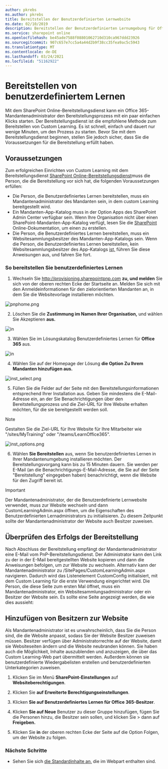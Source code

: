 ```yaml
---
author: pkrebs
ms.author: pkrebs
title: Bereitstellen der Benutzerdefinierten Lernwebsite
ms.date: 02/10/2019
description: Bereitstellen der Benutzerdefinierten Lernumgebung für Office 365-Website über das SharePoint-Bereitstellungsmodul
ms.service: sharepoint online
ms.openlocfilehash: be45ade7588f08801062710d310ca967ddd23926
ms.sourcegitcommit: 907c657e7cc5a4a44d2b9f38cc35fea9ac5c5943
ms.translationtype: MT
ms.contentlocale: de-DE
ms.lasthandoff: 03/24/2021
ms.locfileid: "51162922"
---
```

# <a name="provision-custom-learning"></a>Bereitstellen von benutzerdefiniertem Lernen

Mit dem SharePoint Online-Bereitstellungsdienst kann ein Office 365-Mandantenadministrator den Bereitstellungsprozess mit ein paar einfachen Klicks starten. Der Bereitstellungsdienst ist die empfohlene Methode zum Bereitstellen von Custom Learning. Es ist schnell, einfach und dauert nur wenige Minuten, um den Prozess zu starten. Bevor Sie mit dem Bereitstellungsdienst beginnen, stellen Sie jedoch sicher, dass Sie die Voraussetzungen für die Bereitstellung erfüllt haben.

## <a name="prerequisites"></a>Voraussetzungen
 
Zum erfolgreichen Einrichten von Custom Learning mit dem Bereitstellungsdienst [SharePoint Online-Bereitstellungsdienst](https://provisioning.sharepointpnp.com)muss die Person, die die Bereitstellung vor sich hat, die folgenden Voraussetzungen erfüllen: 
 
- Die Person, die Benutzerdefiniertes Lernen bereitstellen, muss ein Mandantenadministrator des Mandanten sein, in dem custom Learning bereitgestellt wird.  
- Ein Mandanten-App-Katalog muss in der Option Apps des SharePoint Admin Center verfügbar sein. Wenn Ihre Organisation nicht über einen SharePoint-Mandanten-App-Katalog verfügt, lesen Sie die [SharePoint](/sharepoint/use-app-catalog) Online-Dokumentation, um einen zu erstellen.  
- Die Person, die Benutzerdefiniertes Lernen bereitstellen, muss ein Websitesammlungsbesitzer des Mandanten-App-Katalogs sein. Wenn die Person, die Benutzerdefiniertes Lernen bereitstellen, kein Websitesammlungsbesitzer des App-Katalogs [ist,](addappadmin.md) führen Sie diese Anweisungen aus, und fahren Sie fort. 

### <a name="to-provision-custom-learning"></a>So bereitstellen Sie benutzerdefiniertes Lernen

1. Wechseln Sie http://provisioning.sharepointpnp.com **zu, und melden** Sie sich von der oberen rechten Ecke der Startseite an.  Melden Sie sich mit den Anmeldeinformationen für den zielorientierten Mandanten an, in dem Sie die Websitevorlage installieren möchten.

![pnphome.png](media/inst_signin.png)

2. Löschen Sie die **Zustimmung im Namen Ihrer Organisation,** und wählen Sie Akzeptieren **aus.**

![in](media/inst_perms.png)

3. Wählen Sie im Lösungskatalog Benutzerdefiniertes Lernen für **Office 365** aus.

![in](media/inst_select.png)

4. Wählen Sie auf der Homepage der Lösung **die Option Zu Ihrem Mandanten hinzufügen aus.**

![inst_select.png](media/inst_add.png)

5. Füllen Sie die Felder auf der Seite mit den Bereitstellungsinformationen entsprechend Ihrer Installation aus. Geben Sie mindestens die E-Mail-Adresse ein, an der Sie Benachrichtigungen über den Bereitstellungsprozess und die Ziel-URL für Ihre Website erhalten möchten, für die sie bereitgestellt werden soll.  
> [!NOTE]
> Gestalten Sie die Ziel-URL für Ihre Website für Ihre Mitarbeiter wie "/sites/MyTraining" oder "/teams/LearnOffice365".

![inst_options.png](media/inst_options.png)

6. Wählen **Sie Bereitstellen** aus, wenn Sie benutzerdefiniertes Lernen in Ihrer Mandantenumgebung installieren möchten.  Der Bereitstellungsvorgang kann bis zu 15 Minuten dauern. Sie werden per E-Mail (an die Benachrichtigungs-E-Mail-Adresse, die Sie auf der Seite "Bereitstellung" eingegeben haben) benachrichtigt, wenn die Website für den Zugriff bereit ist.

> [!IMPORTANT]
> Der Mandantenadministrator, der die Benutzerdefinierte Lernwebsite verwendet, muss zur Website wechseln und dann CustomLearningAdmin.aspx öffnen, um die Eigenschaften des Benutzerdefinierten Lernadministrators zu initialisieren. Zu diesem Zeitpunkt sollte der Mandantenadministrator der Website auch Besitzer zuweisen. 

## <a name="validate-provisioning-success"></a>Überprüfen des Erfolgs der Bereitstellung

Nach Abschluss der Bereitstellung empfängt der Mandantenadministrator eine E-Mail vom PnP-Bereitstellungsdienst. Der Administrator kann den Link zu der in der E-Mail bereitgestellten Website kopieren und dann die Anweisungen befolgen, um zur Website zu wechseln. Alternativ kann der Mandantenadministrator zu <YOUR-SITE-COLLECTION-URL>/SitePages/CustomLearningAdmin.aspx navigieren. Dadurch wird das Listenelement CustomConfig initialisiert, mit dem Custom Learning für die erste Verwendung eingerichtet wird. Die Person, die diese Seite zum ersten Mal öffnet, muss ein Mandantenadministrator, ein Websitesammlungsadministrator oder ein Besitzer der Website sein. Es sollte eine Seite angezeigt werden, die wie dies aussieht: 

## <a name="add-owners-to-site"></a>Hinzufügen von Besitzern zur Website
Als Mandantenadministrator ist es unwahrscheinlich, dass Sie die Person sind, die die Website anpasst, sodass Sie der Website Besitzer zuweisen müssen. Besitzer verfügen über Administratorrechte auf der Website, damit sie Websiteseiten ändern und die Website neubranden können. Sie haben auch die Möglichkeit, Inhalte auszublenden und anzuzeigen, die über das Custom Learning-Web part übermittelt werden. Außerdem können sie benutzerdefinierte Wiedergabelisten erstellen und benutzerdefinierten Unterkategorien zuweisen.  

1. Klicken Sie im Menü **SharePoint-Einstellungen** auf **Websiteberechtigungen**.
2. Klicken Sie **auf Erweiterte Berechtigungseinstellungen**.
3. Klicken **Sie auf Benutzerdefiniertes Lernen für Office 365-Besitzer**.
4. Klicken **Sie auf Neue** Benutzer zu dieser Gruppe hinzufügen, fügen Sie die Personen hinzu, die Besitzer sein sollen, und klicken Sie  >  dann auf **Freigeben.**

8. Klicken Sie **in** der oberen rechten Ecke der Seite auf die Option Folgen, um der Website zu folgen.  

### <a name="next-steps"></a>Nächste Schritte
- Sehen Sie sich [die Standardinhalte an,](sitecontent.md) die im Webpart enthalten sind.